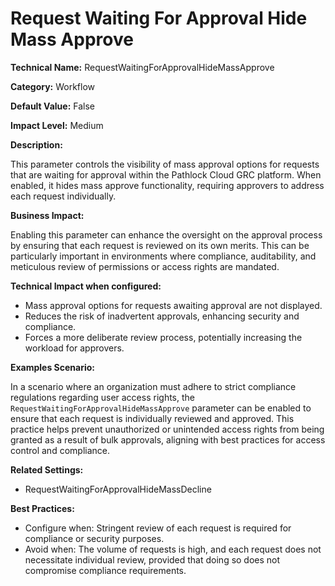 # Request Waiting For Approval Hide Mass Approve

**Technical Name:** RequestWaitingForApprovalHideMassApprove

**Category:** Workflow

**Default Value:** False

**Impact Level:** Medium

**Description:**

This parameter controls the visibility of mass approval options for requests that are waiting for approval within the Pathlock Cloud GRC platform. When enabled, it hides mass approve functionality, requiring approvers to address each request individually.

**Business Impact:**

Enabling this parameter can enhance the oversight on the approval process by ensuring that each request is reviewed on its own merits. This can be particularly important in environments where compliance, auditability, and meticulous review of permissions or access rights are mandated.

**Technical Impact when configured:**

- Mass approval options for requests awaiting approval are not displayed.
- Reduces the risk of inadvertent approvals, enhancing security and compliance.
- Forces a more deliberate review process, potentially increasing the workload for approvers.

**Examples Scenario:**

In a scenario where an organization must adhere to strict compliance regulations regarding user access rights, the `RequestWaitingForApprovalHideMassApprove` parameter can be enabled to ensure that each request is individually reviewed and approved. This practice helps prevent unauthorized or unintended access rights from being granted as a result of bulk approvals, aligning with best practices for access control and compliance.

**Related Settings:**

- RequestWaitingForApprovalHideMassDecline

**Best Practices:** 

- Configure when: Stringent review of each request is required for compliance or security purposes.
- Avoid when: The volume of requests is high, and each request does not necessitate individual review, provided that doing so does not compromise compliance requirements.